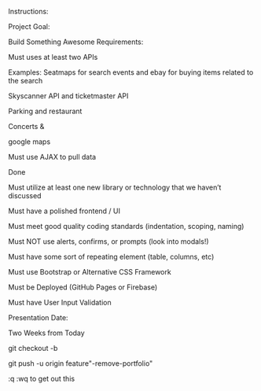 
Instructions:

Project Goal:

Build Something Awesome
Requirements:

Must uses at least two APIs

Examples: Seatmaps for search events and ebay for buying items related to the search

Skyscanner API and ticketmaster API 

Parking and restaurant

Concerts & 

google maps 

Must use AJAX to pull data

Done

Must utilize at least one new library or technology that we haven’t discussed



Must have a polished frontend / UI



Must meet good quality coding standards (indentation, scoping, naming)

Must NOT use alerts, confirms, or prompts (look into modals!)

Must have some sort of repeating element (table, columns, etc)

Must use Bootstrap or Alternative CSS Framework

Must be Deployed (GitHub Pages or Firebase)

Must have User Input Validation

Presentation Date:

Two Weeks from Today


git checkout -b

git push -u origin feature"-remove-portfolio"

:q
:wq to get out this